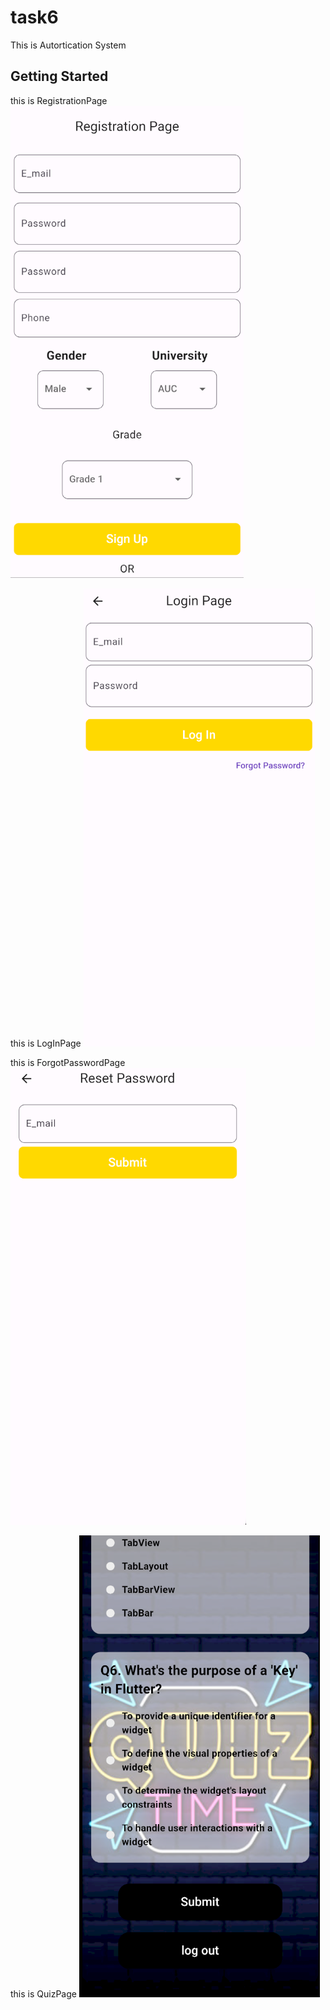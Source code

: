 # task6

This is Autortication System

## Getting Started

this is RegistrationPage
![Project Logo](assets/ProjectImages/RegistrationPage.png)

this is LogInPage
![Project Logo](assets/ProjectImages/LogInPage.png)

this is ForgotPasswordPage
![Project Logo](assets/ProjectImages/ForgotPasswordPage.png)

this is QuizPage
![Project Logo](assets/ProjectImages/QuizPage.png)
